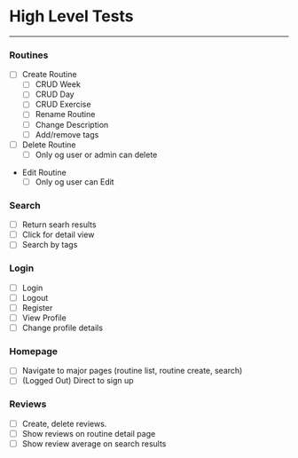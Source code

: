 # High Level Tests
---
### Routines

- [ ] Create Routine
    - [ ] CRUD Week
    - [ ] CRUD Day
    - [ ] CRUD Exercise
    - [ ] Rename Routine
    - [ ] Change Description
    - [ ] Add/remove tags
- [ ] Delete Routine
    - [ ] Only og user or admin can delete 
- Edit Routine
    - [ ] Only og user can Edit

### Search
- [ ] Return searh results
- [ ] Click for detail view
- [ ] Search by tags 

### Login
- [ ] Login
- [ ] Logout
- [ ] Register
- [ ] View Profile
- [ ] Change profile details

### Homepage
- [ ] Navigate to major pages (routine list, routine create, search)
- [ ] (Logged Out) Direct to sign up

### Reviews
- [ ] Create, delete reviews.
- [ ] Show reviews on routine detail page 
- [ ] Show review average on search results

